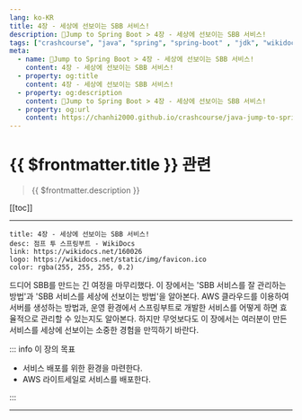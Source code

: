 ```yaml
---
lang: ko-KR
title: 4장 - 세상에 선보이는 SBB 서비스!
description: 🍃Jump to Spring Boot > 4장 - 세상에 선보이는 SBB 서비스!
tags: ["crashcourse", "java", "spring", "spring-boot" , "jdk", "wikidocs"]
meta:
  - name: 🍃Jump to Spring Boot > 4장 - 세상에 선보이는 SBB 서비스!
    content: 4장 - 세상에 선보이는 SBB 서비스!
  - property: og:title
    content: 4장 - 세상에 선보이는 SBB 서비스!
  - property: og:description
    content: 🍃Jump to Spring Boot > 4장 - 세상에 선보이는 SBB 서비스!
  - property: og:url
    content: https://chanhi2000.github.io/crashcourse/java-jump-to-spring-boot/03.html
---
```


# {{ $frontmatter.title }} 관련

> {{ $frontmatter.description }}

[[toc]]

---

```card
title: 4장 - 세상에 선보이는 SBB 서비스!
desc: 점프 투 스프링부트 - WikiDocs
link: https://wikidocs.net/160026
logo: https://wikidocs.net/static/img/favicon.ico
color: rgba(255, 255, 255, 0.2)
```

드디어 SBB를 만드는 긴 여정을 마무리했다. 이 장에서는 'SBB 서비스를 잘 관리하는 방법'과 'SBB 서비스를 세상에 선보이는 방법'을 알아본다. AWS 클라우드를 이용하여 서버를 생성하는 방법과, 운영 환경에서 스프링부트로 개발한 서비스를 어떻게 하면 효율적으로 관리할 수 있는지도 알아본다. 하지만 무엇보다도 이 장에서는 여러분이 만든 서비스를 세상에 선보이는 소중한 경험을 만끽하기 바란다.

::: info 이 장의 목표

- 서비스 배포를 위한 환경을 마련한다.
- AWS 라이트세일로 서비스를 배포한다.

:::

---

<TagLinks />